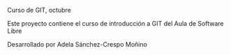 Curso de GIT, octubre

Este proyecto contiene el curso de introducción a GIT del Aula de Software Libre

Desarrollado por Adela Sánchez-Crespo Moñino
